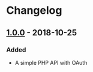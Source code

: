 # Changelog


## [1.0.0] - 2018-10-25
### Added
- A simple PHP API with OAuth


[1.0.0]: https://github.com/matthiasmullie/php-api-oauth/compare/56abf6357e273638434bf38aedf29adaa5029fcf...1.0.0

